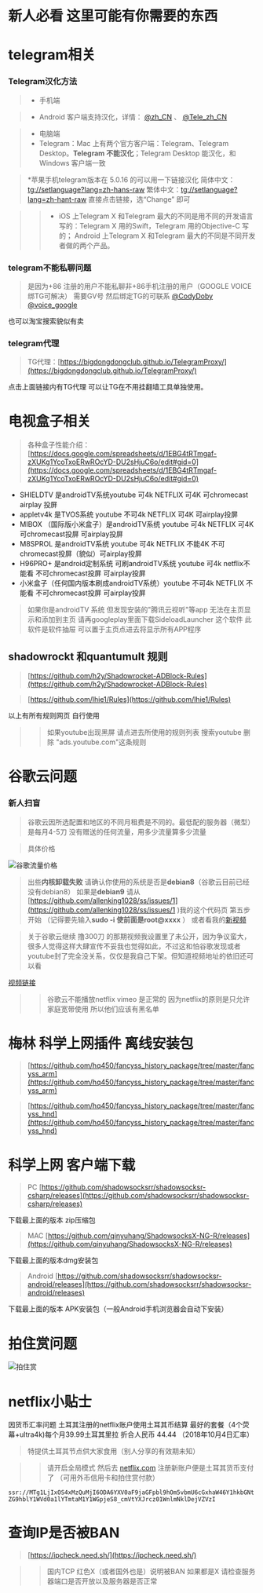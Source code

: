 # **新人必看 这里可能有你需要的东西**
# telegram相关
###                     Telegram汉化方法 
> * 手机端 

> * Android 客户端支持汉化，详情： [@zh_CN](https://t.me/zh_CN) 、 [@Tele_zh_CN](https://t.me/Tele_zh_CN)

> * 电脑端
> * Telegram：Mac 上有两个官方客户端：Telegram、Telegram Desktop。**Telegram 不能汉化**；Telegram Desktop 能汉化，和Windows 客户端一致


> *苹果手机telegram版本在 5.0.16 的可以用一下链接汉化 
简体中文：[tg://setlanguage?lang=zh-hans-raw](tg://setlanguage?lang=zh-hans-raw)
繁体中文：[tg://setlanguage?lang=zh-hant-raw](tg://setlanguage?lang=zh-hant-raw)
直接点击链接，选“Change” 即可

>>* iOS 上Telegram X 和Telegram 最大的不同是用不同的开发语言写的：Telegram X 用的Swift，Telegram 用的Objective-C 写的；
Android 上Telegram X 和Telegram 最大的不同是不同开发者做的两个产品。

###                   telegram不能私聊问题
>是因为+86 注册的用户不能私聊非+86手机注册的用户（GOOGLE VOICE绑TG可解决）
需要GV号 然后绑定TG的可联系  [@CodyDoby](https://t.me/CodyDoby)  [@voice_google](https://t.me/voice_google)  

也可以淘宝搜索貌似有卖

###                    telegram代理
>TG代理：[https://bigdongdongclub.github.io/TelegramProxy/](https://bigdongdongclub.github.io/TelegramProxy/)

点击上面链接内有TG代理  可以让TG在不用挂翻墙工具单独使用。

#                      电视盒子相关
>各种盒子性能介绍：[https://docs.google.com/spreadsheets/d/1EBG4tRTmgaf-zXUKg1YcoTxoERwROcYD-DU2sHjuC6o/edit#gid=0](https://docs.google.com/spreadsheets/d/1EBG4tRTmgaf-zXUKg1YcoTxoERwROcYD-DU2sHjuC6o/edit#gid=0)

* SHIELDTV  是androidTV系统youtube 可4k NETFLIX 可4K 可chromecast airplay 投屏
* appletv4k  是TVOS系统  youtube 不可4k NETFLIX 可4K  可airplay投屏
* MIBOX （国际版小米盒子）是androidTV系统 youtube 可4k NETFLIX 可4K可chromecast投屏 可airplay投屏
* M8SPROL  是androidTV系统 youtube 可4k NETFLIX 不能4K 不可chromecast投屏（貌似）可airplay投屏
* H96PRO+  是android定制系统 可刷androidTV系统 youtube 可4k netflix不能看 不可chromecast投屏 可airplay投屏
* 小米盒子（任何国内版本刷成androidTV系统）youtube 不可4k NETFLIX 不能看 不可chromecast投屏 可airplay投屏

>如果你是androidTV 系统 但发现安装的"腾讯云视听"等app 无法在主页显示和添加到主页 请再googleplay里面下载SideloadLauncher 这个软件 此软件是软件抽屉 可以置于主页点进去将显示所有APP程序


##          shadowrockt 和quantumult 规则
>[https://github.com/h2y/Shadowrocket-ADBlock-Rules](https://github.com/h2y/Shadowrocket-ADBlock-Rules)

>[https://github.com/lhie1/Rules](https://github.com/lhie1/Rules)

以上有所有规则网页  自行使用
>>如果youtube出现黑屏 请点进去所使用的规则列表 搜索youtube 删除 "ads.youtube.com"这条规则

#                       谷歌云问题

### 新人扫盲

>谷歌云因所选配置和地区的不同月租费是不同的。最低配的服务器（微型）是每月4-5刀
没有赠送的任何流量，用多少流量算多少流量

>具体价格

![谷歌流量价格](https://blog1.jyzzj.online/wp-content/uploads/2018/01/2018-01-27_121544.png)

>出些**内核卸载失败** 请确认你使用的系统是否是**debian8**（谷歌云目前已经没有debian8） 如果是**debian9** 请从[https://github.com/allenking1028/ss/issues/1](https://github.com/allenking1028/ss/issues/1 )我的这个代码页 第五步开始 （记得要先输入**sudo -i  使前面是root@xxxx** ）
或者看我的[新视频](https://www.youtube.com/watch?v=1jMgiqGpX-I)

>关于谷歌云继续 撸300刀 的那期视频我设置里了未公开，因为争议蛮大，很多人觉得这样大肆宣传不妥我也觉得如此，不过这和怕谷歌发现或者youtube封了完全没关系，仅仅是我自己下架。但知道视频地址的依旧还可以看

[视频链接](https://www.youtube.com/watch?v=JZNSj0loMUk)

>>谷歌云不能播放netflix  vimeo 是正常的 因为netflix的原则是只允许家庭宽带使用 所以他们应该有黑名单


#             梅林 科学上网插件 离线安装包
>[https://github.com/hq450/fancyss_history_package/tree/master/fancyss_arm](https://github.com/hq450/fancyss_history_package/tree/master/fancyss_arm)

>[https://github.com/hq450/fancyss_history_package/tree/master/fancyss_hnd](https://github.com/hq450/fancyss_history_package/tree/master/fancyss_hnd)

# 科学上网 客户端下载

> PC [https://github.com/shadowsocksrr/shadowsocksr-csharp/releases](https://github.com/shadowsocksrr/shadowsocksr-csharp/releases)

下载最上面的版本 zip压缩包

> MAC [https://github.com/qinyuhang/ShadowsocksX-NG-R/releases](https://github.com/qinyuhang/ShadowsocksX-NG-R/releases)

下载最上面的版本dmg安装包

>Android [https://github.com/shadowsocksrr/shadowsocksr-android/releases](https://github.com/shadowsocksrr/shadowsocksr-android/releases)

下载最上面的版本 APK安装包（一般Android手机浏览器会自动下安装）


# 拍住赏问题
![拍住赏](https://user-images.githubusercontent.com/43647204/46255851-1a1d3500-c4d5-11e8-8b82-546f4f368cd9.jpeg)

# netflix小贴士

因货币汇率问题 土耳其注册的netflix账户使用土耳其币结算 最好的套餐（4个荧幕+ultra4k)每个月39.99土耳其里拉 折合人民币 44.44 （2018年10月4日汇率）
> 特提供土耳其节点供大家食用（别人分享的有效期未知）

>> 请开启全局模式 然后去 [netflix.com](https://netflix.com) 注册新账户便是土耳其货币支付了 （可用外币信用卡和拍住赏付款）

`ssr://MTg1LjIxOS4xMzQuMjI6ODA6YXV0aF9jaGFpbl9hOm5vbmU6cGxhaW46Y1hkbGNtZG9hblY1WVd0a1lYTmtaM1Y1WGpjeS8_cmVtYXJrcz01WnlmNklDejVZVzI`

# 查询IP是否被BAN

> [https://ipcheck.need.sh/](https://ipcheck.need.sh/)

>> 国内TCP 红色X（或者国外也是）说明被BAN 如果都是X 请检查服务器端口是否开放以及服务器是否正常
